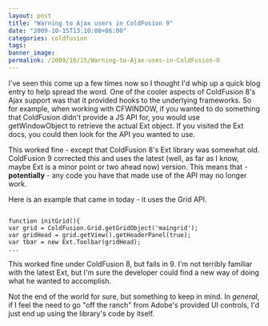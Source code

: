 ```yaml
---
layout: post
title: "Warning to Ajax users in ColdFusion 9"
date: "2009-10-15T13:10:00+06:00"
categories: coldfusion 
tags: 
banner_image: 
permalink: /2009/10/15/Warning-to-Ajax-uses-in-ColdFusion-9
---
```


I've seen this come up a few times now so I thought I'd whip up a quick blog entry to help spread the word. One of the cooler aspects of ColdFusion 8's Ajax support was that it provided hooks to the underlying frameworks. So for example, when working with CFWINDOW, if you wanted to do something that ColdFusion didn't provide a JS API for, you would use getWindowObject to retrieve the actual Ext object. If you visited the Ext docs, you could then look for the API you wanted to use.

This worked fine - except that ColdFusion 8's Ext library was somewhat old. ColdFusion 9 corrected this and uses the latest (well, as far as I know, maybe Ext is a minor point or two ahead now) version. This means that - <b>potentially</b> - any code you have that made use of the API may no longer work. 

Here is an example that came in today - it uses the Grid API.

<code>
function initGrid(){
var grid = ColdFusion.Grid.getGridObject('maingrid');
var gridHead = grid.getView().getHeaderPanel(true);
var tbar = new Ext.Toolbar(gridHead);
...
</code>

This worked fine under ColdFusion 8, but fails in 9. I'm not terribly familiar with the latest Ext, but I'm sure the developer could find a new way of doing what he wanted to accomplish.

Not the end of the world for sure, but something to keep in mind. In <i>general</i>, if I feel the need to go "off the ranch" from Adobe's provided UI controls, I'd just end up using the library's code by itself.